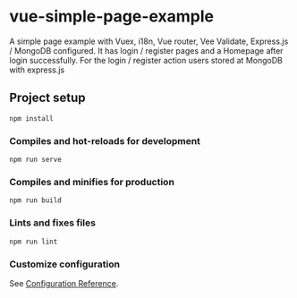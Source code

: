 # vue-simple-page-example
A simple page example with Vuex, i18n, Vue router, Vee Validate, Express.js / MongoDB configured. It has login / register pages and a Homepage after login successfully.
For the login / register action users stored at MongoDB with express.js

## Project setup
```
npm install
```

### Compiles and hot-reloads for development
```
npm run serve
```

### Compiles and minifies for production
```
npm run build
```

### Lints and fixes files
```
npm run lint
```

### Customize configuration
See [Configuration Reference](https://cli.vuejs.org/config/).

